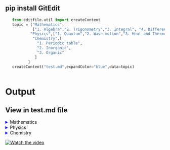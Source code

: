 


## pip install GitEdit


 ```python
    from editfile.util import createContent
    topic = ["Mathematics",
             ["1. Algebra","2. Trigonometry","3. Integral", "4. Differentiation","5. Propability"],
            "Physics",["1. Quantum","2. Wave motion","3. Heat and Thermodynamics","4. Optics","5. Semiconductor"],
             "Chemistry",[
               "1. Periodic table",
               "2. Inorganic",
               "3. Organic"
              ]
           ]
    createContent("test.md",expandColor="blue",data=topic)
       


 ```

# Output

##  View in test.md file


<details style="color:blue;"><summary style="color:blue;"><span style="color:black;">Mathematics</span></summary><ul><details style="color:blue;"><summary style="color:blue;"><span style="color:black;">1. Algebra</span></summary></details><details style="color:blue;"><summary style="color:blue;"><span style="color:black;">2. Trigonometry</span></summary></details><details style="color:blue;"><summary style="color:blue;"><span style="color:black;">3. Integral</span></summary></details><details style="color:blue;"><summary style="color:blue;"><span style="color:black;">4. Differentiation</span></summary></details><details style="color:blue;"><summary style="color:blue;"><span style="color:black;">5. Propability</span></summary></details></details></ul><details style="color:blue;"><summary style="color:blue;"><span style="color:black;">Physics</span></summary><ul><details style="color:blue;"><summary style="color:blue;"><span style="color:black;">1. Quantum</span></summary></details><details style="color:blue;"><summary style="color:blue;"><span style="color:black;">2. Wave motion</span></summary></details><details style="color:blue;"><summary style="color:blue;"><span style="color:black;">3. Heat and Thermodynamics</span></summary></details><details style="color:blue;"><summary style="color:blue;"><span style="color:black;">4. Optics</span></summary></details><details style="color:blue;"><summary style="color:blue;"><span style="color:black;">5. Semiconductor</span></summary></details></details></ul><details style="color:blue;"><summary style="color:blue;"><span style="color:black;">Chemistry</span></summary><ul><details style="color:blue;"><summary style="color:blue;"><span style="color:black;">1. Periodic table</span></summary></details><details style="color:blue;"><summary style="color:blue;"><span style="color:black;">2. Inorganic</span></summary></details><details style="color:blue;"><summary style="color:blue;"><span style="color:black;">3. Organic</span></summary></details></details></ul>


[![Watch the video](https://img.youtube.com/vi/y-oH7KRYbCM/hqdefault.jpg)](https://www.youtube.com/watch?v=y-oH7KRYbCM)

